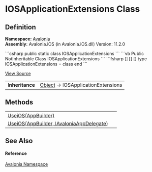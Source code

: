 # IOSApplicationExtensions Class




## Definition
**Namespace:** <a href="N_Avalonia">Avalonia</a>  
**Assembly:** Avalonia.iOS (in Avalonia.iOS.dll) Version: 11.2.0

<Tabs groupId="api-code-preview">
<TabItem value="csharp" label="C#">
```csharp
public static class IOSApplicationExtensions
```
</TabItem>
<TabItem value="vb" label="VB">
```vb
<ExtensionAttribute>
Public NotInheritable Class IOSApplicationExtensions
```
</TabItem>
<TabItem value="fsharp" label="F#">
```fsharp
[<AbstractClassAttribute>]
[<SealedAttribute>]
[<ExtensionAttribute>]
type IOSApplicationExtensions = class end
```
</TabItem>
</Tabs>



<a href="https://github.com/AvaloniaUI/Avalonia/tree/master/src/iOS/Avalonia.iOS/Platform.cs" title="View the source code">View Source</a>

<table>
<tr><td><strong>Inheritance</strong></td><td><a href="https://learn.microsoft.com/dotnet/api/system.object" target="_blank" rel="noopener noreferrer">Object</a>  →  IOSApplicationExtensions</td></tr>
</table>



## Methods
<table>
<tr>
<td><a href="M_Avalonia_IOSApplicationExtensions_UseiOS_1">UseiOS(AppBuilder)</a></td>
<td> </td>
</tr>
<tr>
<td><a href="M_Avalonia_IOSApplicationExtensions_UseiOS">UseiOS(AppBuilder, IAvaloniaAppDelegate)</a></td>
<td> </td>
</tr>
</table>

## See Also


#### Reference
<a href="N_Avalonia">Avalonia Namespace</a>  

